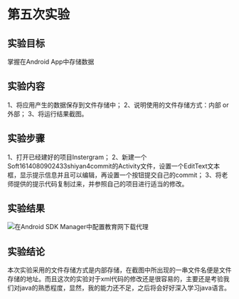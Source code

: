 # 第五次实验

## 实验目标
  掌握在Android App中存储数据
  
## 实验内容
  1、将应用产生的数据保存到文件存储中；
  2、说明使用的文件存储方式：内部 or 外部；
  3、将运行结果截图。

## 实验步骤
  1、打开已经建好的项目Instergram；
  2、新建一个Soft1614080902433shiyan4commit的Activity文件，设置一个EditText文本框，显示提示信息并且可以编辑，再设置一个按钮提交自己的commit；
  3、将老师提供的提示代码复制过来，并参照自己的项目进行适当的修改。

## 实验结果
  ![在Android SDK Manager中配置教育网下载代理](https://github.com/sawthesunset44times/android-labs-2018/blob/master/soft1614080902433/%E5%AE%9E%E9%AA%8C5.png?raw=true "配置教育网下载代理")
  
## 实验结论
  本次实验采用的文件存储方式是内部存储，在截图中所出现的一串文件名便是文件存储的地址。而且这次的实验对于xml代码的修改还是很容易的，主要还是考验我们对java的熟悉程度，显然，我的能力还不足，之后将会好好深入学习java语言。
